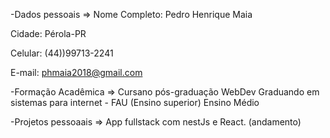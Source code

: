 -Dados pessoais => Nome Completo: Pedro Henrique Maia

Cidade: Pérola-PR

Celular: (44))99713-2241

E-mail: phmaia2018@gmail.com

-Formação Acadêmica => Cursano pós-graduação WebDev Graduando em sistemas para internet - FAU (Ensino superior) Ensino Médio

-Projetos pessoaais => App fullstack com nestJs e React. (andamento)